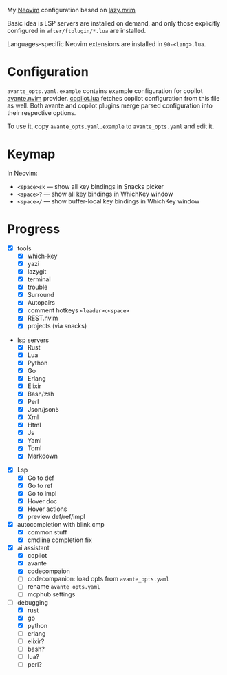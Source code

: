 My [Neovim](https://neovim.io/) configuration based on [lazy.nvim](https://lazy.folke.io/)

Basic idea is LSP servers are installed on demand, and only those explicitly configured in `after/ftplugin/*.lua` are installed.

Languages-specific Neovim extensions are installed in `90-<lang>.lua`.

# Configuration

`avante_opts.yaml.example` contains example configuration for copilot [avante.nvim](https://github.com/yetone/avante.nvim) provider. [copilot.lua](zbirenbaum/copilot.lua) fetches copilot configuration from this file as well. Both avante and copilot plugins merge parsed configuration into their respective options.

To use it, copy `avante_opts.yaml.example` to `avante_opts.yaml` and edit it.

# Keymap

In Neovim:

  * `<space>sk` — show all key bindings in Snacks picker
  * `<space>?` — show all key bindings in WhichKey window
  * `<space>/` — show buffer-local key bindings in WhichKey window

# Progress

* [x] tools
	* [x] which-key
	* [x] yazi
	* [x] lazygit
	* [x] terminal
	* [x] trouble
	* [x] Surround
	* [x] Autopairs
	* [x] comment hotkeys `<leader>c<space>`
    * [x] REST.nvim
    * [x] projects (via snacks)
* lsp servers
	* [x] Rust
	* [x] Lua
	* [x] Python
	* [x] Go
	* [x] Erlang
	* [x] Elixir
	* [x] Bash/zsh
	* [x] Perl
	* [x] Json/json5
	* [x] Xml
	* [x] Html
	* [x] Js
	* [x] Yaml
	* [x] Toml
	* [x] Markdown
* [x] Lsp
	* [x] Go to def
	* [x] Go to ref
	* [x] Go to impl
	* [x] Hover doc
	* [x] Hover actions
	* [x] preview def/ref/impl
* [x] autocompletion with blink.cmp
	* [x] common stuff
    - [x] cmdline completion fix
* [x] ai assistant
	* [x] copilot
	* [x] avante
    * [x] codecompaion
    * [ ] codecompanion: load opts from `avante_opts.yaml`
    * [ ] rename `avante_opts.yaml`
    * [ ] mcphub settings
* [ ] debugging
	* [x] rust
	* [x] go
	* [x] python
	* [ ] erlang
	* [ ] elixir?
	* [ ] bash?
	* [ ] lua?
	* [ ] perl?
